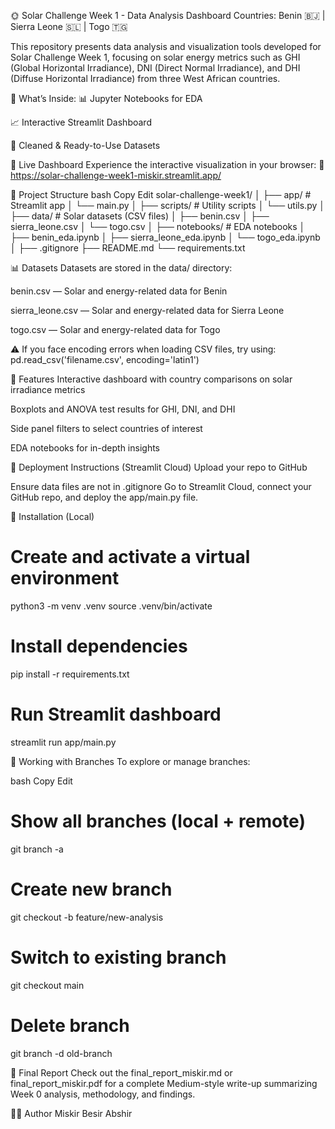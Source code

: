 🌞 Solar Challenge Week 1 - Data Analysis Dashboard
Countries: Benin 🇧🇯 | Sierra Leone 🇸🇱 | Togo 🇹🇬

This repository presents data analysis and visualization tools developed for Solar Challenge Week 1, focusing on solar energy metrics such as GHI (Global Horizontal Irradiance), DNI (Direct Normal Irradiance), and DHI (Diffuse Horizontal Irradiance) from three West African countries.

🧩 What’s Inside:
📊 Jupyter Notebooks for EDA

📈 Interactive Streamlit Dashboard

🧼 Cleaned & Ready-to-Use Datasets

🚀 Live Dashboard
Experience the interactive visualization in your browser:
🔗 https://solar-challenge-week1-miskir.streamlit.app/

📁 Project Structure
bash
Copy
Edit
solar-challenge-week1/
│
├── app/ # Streamlit app
│ └── main.py
│
├── scripts/ # Utility scripts
│ └── utils.py
│
├── data/ # Solar datasets (CSV files)
│ ├── benin.csv
│ ├── sierra_leone.csv
│ └── togo.csv
│
├── notebooks/ # EDA notebooks
│ ├── benin_eda.ipynb
│ ├── sierra_leone_eda.ipynb
│ └── togo_eda.ipynb
│
├── .gitignore
├── README.md
└── requirements.txt

📊 Datasets
Datasets are stored in the data/ directory:

benin.csv — Solar and energy-related data for Benin

sierra_leone.csv — Solar and energy-related data for Sierra Leone

togo.csv — Solar and energy-related data for Togo

⚠️ If you face encoding errors when loading CSV files, try using:
pd.read_csv('filename.csv', encoding='latin1')

🧪 Features
Interactive dashboard with country comparisons on solar irradiance metrics

Boxplots and ANOVA test results for GHI, DNI, and DHI

Side panel filters to select countries of interest

EDA notebooks for in-depth insights

🚀 Deployment Instructions (Streamlit Cloud)
Upload your repo to GitHub

Ensure data files are not in .gitignore
Go to Streamlit Cloud, connect your GitHub repo, and deploy the app/main.py file.

🧰 Installation (Local)

# Create and activate a virtual environment

python3 -m venv .venv
source .venv/bin/activate

# Install dependencies

pip install -r requirements.txt

# Run Streamlit dashboard

streamlit run app/main.py

🌿 Working with Branches
To explore or manage branches:

bash
Copy
Edit

# Show all branches (local + remote)

git branch -a

# Create new branch

git checkout -b feature/new-analysis

# Switch to existing branch

git checkout main

# Delete branch

git branch -d old-branch

📄 Final Report
Check out the final_report_miskir.md or final_report_miskir.pdf for a complete Medium-style write-up summarizing Week 0 analysis, methodology, and findings.

👨‍💻 Author
Miskir Besir Abshir
